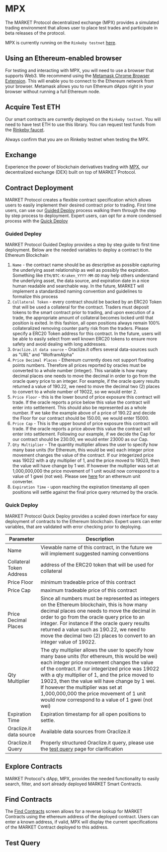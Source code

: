 # MPX

The MARKET Protocol decentralized exchange (MPX) provides a simulated trading environment that allows user to place 
test trades and participate in beta releases of the protocol.

MPX is currently running on the `Rinkeby testnet` [here](https://mpexchange.io/).

## Using an Ethereum-enabled browser

For testing and interacting with MPX, you will need to use a browser that supports Web3. 
We recommend using the [Metamask Chrome Browser Extension](https://metamask.io/). This will enable you to connect to the 
Ethereum network from your browser. Metamask allows you to run Ethereum dApps right in your browser without running a full Ethereum node.

## Acquire Test ETH

Our smart contracts are currently deployed on the `Rinkeby testnet`. You will need to have test ETH to use this library. 
You can request test funds from the [Rinkeby faucet](https://faucet.rinkeby.io/). 

<aside class="notice">
Always confirm that you are on Rinkeby testnet when testing the MPX.
</aside>

## Exchange
Experience the power of blockchain derivatives trading with [MPX](https://mpexchange.io), our decentralized exchange (DEX) built on top of MARKET Protocol.

## Contract Deployment

MARKET Protocol creates a flexible contract specification which allows users to easily implement
their desired contract prior to trading.  First time users, can use our 
[Guided Deploy](https://mpexchange.io/contract/deploy?mode=guided) process
walking them through the step by step process to deployment.  Expert users, can opt for a more
condensed process with the [Quick Deploy](https://mpexchange.io/contract/deploy?mode=quick) 

### Guided Deploy

MARKET Protocol Guided Deploy provides a step by step guide to first time deployment.  Below are the needed variables
to deploy a contract to the Ethereum Blockchain

1. `Name` - the contract name should be as descriptive as possible capturing the underlying asset relationship as well as possibly the expiration. 
   Something like `ETH/BTC-Kraken_YYYY-MM-DD` may help others understand the underlying asset, the data source, and 
   expiration date in a nice human readable and searchable way.
   In the future, MARKET will implement a standardized naming convention and guidelines to formalize this process
2. `Collateral Token` - every contract should be backed by an ERC20 Token that will be used a collateral for the contract. Traders 
   must deposit tokens to the smart contract prior to trading, and upon execution of a trade, the appropriate amount of 
   collateral becomes locked until that position is exited. In this fashion, all open positions always remain 100% 
   collateralized removing counter party risk from the traders. Please specify a ERC20 Token address for this contract.
   In the future, users will be able to easily select from well known ERC20 tokens to ensure more safety and 
   avoid dealing with long addresses.
3. `Oraclize.it data source` - Oraclize.it offers several data-sources such as "URL" and "WolframAlpha"
4. `Price Decimal Places` - Ethereum currently does not support floating points numbers. Therefore all prices reported by 
   oracles must be converted to a whole number (integer). This variable is how many decimal places one needs to move 
   the decimal in order to go from the oracle query price to an integer. For example, if the oracle query results 
   returned a value of 190.22, we need to move the decimal two (2) places to convert to a whole number of 19022, 
   so we would enter 2. 
5. `Price Floor` - this is the lower bound of price exposure this contract will trade. If the oracle reports a price 
   below this value the contract will enter into settlement. This should also be represented as a whole number. 
   If we take the example above of a price of 190.22 and decide the Floor for our contract should be 150.00, 
   we would enter 15000.
6. `Price Cap` - This is the upper bound of price exposure this contract will trade. If the oracle reports a price above this value 
   the contract will enter into settlement. Following our example, if we decide the Cap for our contract 
   should be 230.00, we would enter 23000 as our Cap.  
7. `Qty Multiplier` - The quantity multiplier allows the user to specify how many base units (for Ethereum, this would be wei) each integer 
   price movement changes the value of the contract. If our integerized price was 19022 with a qty multiplier of 1, 
   and the price moved to 19023, then the value will have change by 1 wei. If however the multiplier was set at 
   1,000,000,000 the price movement of 1 unit would now correspond to a value of 1 gwei (not wei). 
   Please see [here](https://etherconverter.online/) for an ethereum unit converter.
8. `Expiration Time` - upon reaching the expiration timestamp all open positions will settle against the final 
   price query returned by the oracle.

   
### Quick Deploy

MARKET Protocol Quick Deploy provides a scaled down interface for easy deployment of contracts to the 
Ethereum blockchain.  Expert users can enter variables, that are validated with error checking prior
to deploying.

Parameter | Description
--------- |  -----------
Name | Viewable name of this contract, in the future we will implement suggested naming conventions 
Collateral Token Address | address of the ERC20 token that will be used for collateral
Price Floor | minimum tradeable price of this contract
Price Cap | maximum tradeable price of this contract
Price Decimal Places | Since all numbers must be represented as integers on the Ethereum blockchain, this is how many decimal places one needs to move the decimal in order to go from the oracle query price to an integer. For instance if the oracle query results returned a value such as 190.22, we need to move the decimal two (2) places to convert to an integer value of 19022.
Qty Multiplier | The qty multiplier allows the user to specify how many base units (for ethereum, this would be wei) each integer price movement changes the value of the contract. If our integerized price was 19022 with a qty multiplier of 1, and the price moved to 19023, then the value will have change by 1 wei. If however the multiplier was set at 1,000,000,000 the price movement of 1 unit would now correspond to a value of 1 gwei (not wei)
Expiration Time |  Expiration timestamp for all open positions to settle.
Oraclize.it data source |  Available data sources from Oraclize.it
Oraclize.it Query |  Properly structured Oraclize.it query, please use the [test query](http://mpexchange.io/test) page for clarification


## Explore Contracts

MARKET Protocol's dApp, MPX, provides the needed functionality to easily search, filter, and sort already deployed
MARKET Smart Contracts.  

## Find Contracts

The [Find Contracts](https://mpexchange.io/contract/find) screen allows for a reverse lookup
for MARKET Contracts using the ethereum address of the deployed contract.  Users can enter
a known address, if valid, MPX will display the current specifications of the MARKET Contract
deployed to this address.

## Test Query 


